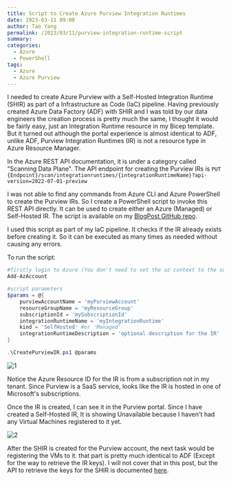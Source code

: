 ```yaml
---
title: Script to Create Azure Purview Integration Runtimes
date: 2023-03-11 09:00
author: Tao Yang
permalink: /2023/03/11/purview-integration-runtime-script
summary:
categories:
  - Azure
  - PowerShell
tags:
  - Azure
  - Azure Purview
---
```


I needed to create Azure Purview with a Self-Hosted Integration Runtime (SHIR) as part of a Infrastructure as Code (IaC) pipeline. Having previously created Azure Data Factory (ADF) with SHIR and I was told by our data engineers the creation process is pretty much the same, I thought it would be fairly easy, just an Integration Runtime resource in my Bicep template. But it turned out although the portal experience is almost identical to ADF, unlike ADF, Purview Integration Runtimes (IR) is not a resource type in Azure Resource Manager.

In the Azure REST API documentation, it is under a category called "Scanning Data Plane". The API endpoint for creating the Purview IRs is `PUT {Endpoint}/scan/integrationruntimes/{integrationRuntimeName}?api-version=2022-07-01-preview`

I was not able to find any commands from Azure CLI and Azure PowerShell to create the Purview IRs. So I create a PowerShell script to invoke this REST API directly. It can be used to create either an Azure (Managed) or Self-Hosted IR. The script is available on my [BlogPost GitHub repo](https://github.com/tyconsulting/BlogPosts/blob/master/Azure/CreatePurviewIR.ps1).

I used this script as part of my IaC pipeline. It checks if the IR already exists before creating it. So it can be executed as many times as needed without causing any errors.

To run the script:

```PowerShell
#firstly login to Azure (You don't need to set the az context to the subscription where the Purview account is)
Add-AzAccount

#script parameters
$params = @{
    purviewAccountName = 'myPurviewAccount'
    resourceGroupName = 'myResourceGroup'
    subscriptionId = 'mySubscriptionId'
    integrationRuntimeName = 'myIntegrationRuntime'
    kind = 'SelfHosted' #or 'Managed'
    integrationRuntimeDescription = 'optional description for the IR'
}

.\CreatePurviewIR.ps1 @params
```

![1](../../../../assets/images/2023/03/purview-ir-01.jpg)

Notice the Azure Resource ID for the IR is from a subscription not in my tenant. Since Purview is a SaaS service, looks like the IR is hosted in one of Microsoft's subscriptions.

Once the IR is created, I can see it in the Purview portal. Since I have created a Self-Hosted IR, It is showing Unavailable because I haven't had any Virtual Machines registered to it yet.

![2](../../../../assets/images/2023/03/purview-ir-02.jpg)

After the SHIR is created for the Purview account, the next task would be registering the VMs to it. that part is pretty much identical to ADF (Except for the way to retrieve the IR keys). I will not cover that in this post, but the API to retrieve the keys for the SHIR is documented [here](https://learn.microsoft.com/en-us/rest/api/purview/scanningdataplane/integration-runtimes/list-auth-keys?tabs=HTTP).
